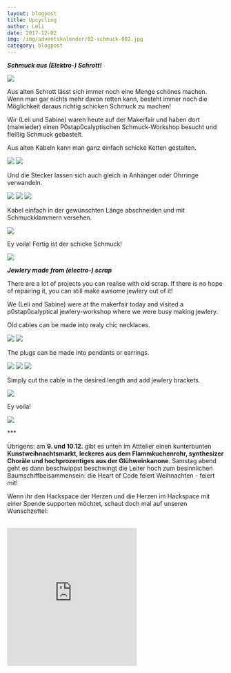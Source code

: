 ```yaml
---
layout: blogpost
title: Upcycling
author: Leli
date: 2017-12-02
img: /img/adventskalender/02-schmuck-002.jpg
category: blogpost
---
```

***Schmuck aus (Elektro-) Schrott!***


<img src="/img/adventskalender/02-schmuck-002.jpg">

Aus alten Schrott lässt sich immer noch eine Menge schönes machen. Wenn man gar nichts mehr davon retten kann, besteht immer noch die Möglichkeit daraus richtig schicken Schmuck zu machen!

Wir (Leli und Sabine) waren heute auf der Makerfair und haben dort (malwieder) einen P0stap0calyptischen Schmuck-Workshop besucht und fleißig Schmuck gebastelt.

Aus alten Kabeln kann man ganz einfach schicke Ketten gestalten.


<img src="/img/adventskalender/02-schmuck-005.jpg">
<img src="/img/adventskalender/02-schmuck-004.jpg">

Und die Stecker lassen sich auch gleich in Anhänger oder Ohrringe verwandeln.

<img src="/img/adventskalender/02-schmuck-003.jpg">
<img src="/img/adventskalender/02-schmuck-006.jpg">
<img src="/img/adventskalender/02-schmuck-007.jpg">

Kabel einfach in der gewünschten Länge abschneiden und mit Schmuckklammern versehen.

<img src="/img/adventskalender/02-schmuck-001.jpg">

Ey voila! Fertig ist der schicke Schmuck!

<img src="/img/adventskalender/02-schmuck-008.jpg">


***Jewlery made from (electro-) scrap***

There are a lot of projects you can realise with old scrap. If there is no hope of repairing it, you can still make awsome jewlery out of it!

We (Leli and Sabine) were at the makerfair today and visited a p0stap0calyptical jewlery-workshop where we were busy making jewlery.

Old cables can be made into realy chic necklaces.


<img src="/img/adventskalender/02-schmuck-005.jpg">
<img src="/img/adventskalender/02-schmuck-004.jpg">

The plugs can be made into pendants or earrings.


<img src="/img/adventskalender/02-schmuck-003.jpg">
<img src="/img/adventskalender/02-schmuck-006.jpg">
<img src="/img/adventskalender/02-schmuck-007.jpg">

Simply cut the cable in the desired length and add jewlery brackets.


<img src="/img/adventskalender/02-schmuck-001.jpg">

Ey voila!

<img src="/img/adventskalender/02-schmuck-008.jpg">

\*\*\*

Übrigens: am **9. und 10.12.** gibt es unten im Atttelier einen kunterbunten **Kunstweihnachtsmarkt, leckeres aus dem Flammkuchenrohr, synthesizer Choräle und hochprozentiges aus der Glühweinkanone**. Samstag abend geht es dann beschwippst beschwingt die Leiter hoch zum besinnlichen Baumschiffbeisammensein: die Heart of Code feiert Weihnachten - feiert mit!

Wenn ihr den Hackspace der Herzen und die Herzen im Hackspace mit einer Spende supporten möchtet, schaut doch mal auf unseren Wunschzettel:

<br>
<iframe frameborder="0" marginheight="0" marginwidth="0" src="https://www.betterplace-widget.org/projects/58907?l=de" height="320">Informieren und spenden: <a href='https://www.betterplace.org/de/projects/58907-merry-drucking-adventskalender-der-heart-of-code-e-v' target='_blank'>„Merry Drucking - Adventskalender der Heart of Code e.V.“</a> auf betterplace.org öffnen.</iframe>
<br>
